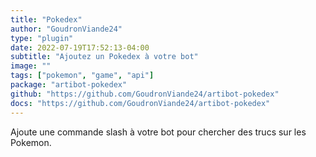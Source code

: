 ```yaml
---
title: "Pokedex"
author: "GoudronViande24"
type: "plugin"
date: 2022-07-19T17:52:13-04:00
subtitle: "Ajoutez un Pokedex à votre bot"
image: ""
tags: ["pokemon", "game", "api"]
package: "artibot-pokedex"
github: "https://github.com/GoudronViande24/artibot-pokedex"
docs: "https://github.com/GoudronViande24/artibot-pokedex"
---
```


Ajoute une commande slash à votre bot pour chercher des trucs sur les Pokemon.